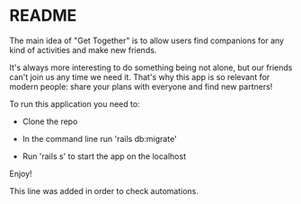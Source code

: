 # README

The main idea of "Get Together" is to allow users find companions for any kind of activities and make new friends. 

It's always more interesting to do something being not alone, but our friends can't join us any time we need it. That's why this app is so relevant for modern people: share your plans with everyone and find new partners!

To run this application you need to:
* Clone the repo

* In the command line run 'rails db:migrate'

* Run 'rails s' to start the app on the localhost

Enjoy!

This line was added in order to check automations.

